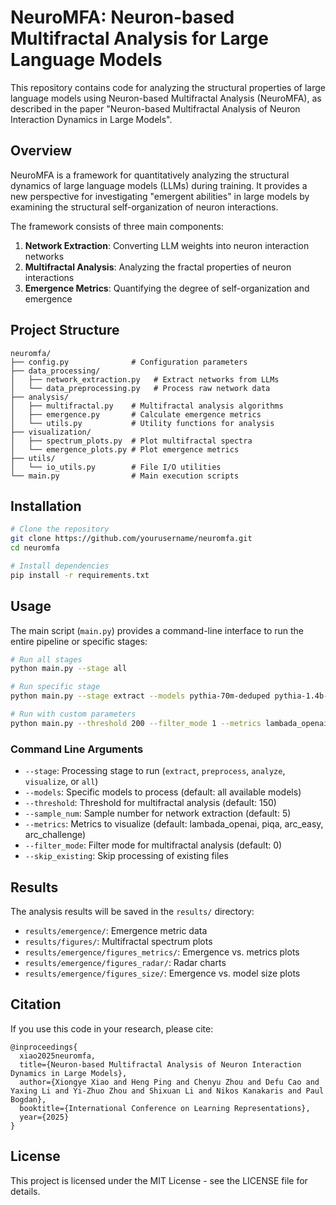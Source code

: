 # NeuroMFA: Neuron-based Multifractal Analysis for Large Language Models

This repository contains code for analyzing the structural properties of large language models using Neuron-based Multifractal Analysis (NeuroMFA), as described in the paper "Neuron-based Multifractal Analysis of Neuron Interaction Dynamics in Large Models".

## Overview

NeuroMFA is a framework for quantitatively analyzing the structural dynamics of large language models (LLMs) during training. It provides a new perspective for investigating "emergent abilities" in large models by examining the structural self-organization of neuron interactions.

The framework consists of three main components:
1. **Network Extraction**: Converting LLM weights into neuron interaction networks
2. **Multifractal Analysis**: Analyzing the fractal properties of neuron interactions
3. **Emergence Metrics**: Quantifying the degree of self-organization and emergence

## Project Structure

```
neuromfa/
├── config.py              # Configuration parameters
├── data_processing/
│   ├── network_extraction.py   # Extract networks from LLMs
│   └── data_preprocessing.py   # Process raw network data
├── analysis/
│   ├── multifractal.py    # Multifractal analysis algorithms
│   ├── emergence.py       # Calculate emergence metrics
│   └── utils.py           # Utility functions for analysis
├── visualization/
│   ├── spectrum_plots.py  # Plot multifractal spectra
│   └── emergence_plots.py # Plot emergence metrics
├── utils/
│   └── io_utils.py        # File I/O utilities
└── main.py                # Main execution scripts
```

## Installation

```bash
# Clone the repository
git clone https://github.com/yourusername/neuromfa.git
cd neuromfa

# Install dependencies
pip install -r requirements.txt
```

## Usage

The main script (`main.py`) provides a command-line interface to run the entire pipeline or specific stages:

```bash
# Run all stages
python main.py --stage all

# Run specific stage
python main.py --stage extract --models pythia-70m-deduped pythia-1.4b-deduped

# Run with custom parameters
python main.py --threshold 200 --filter_mode 1 --metrics lambada_openai piqa
```

### Command Line Arguments

- `--stage`: Processing stage to run (`extract`, `preprocess`, `analyze`, `visualize`, or `all`)
- `--models`: Specific models to process (default: all available models)
- `--threshold`: Threshold for multifractal analysis (default: 150)
- `--sample_num`: Sample number for network extraction (default: 5)
- `--metrics`: Metrics to visualize (default: lambada_openai, piqa, arc_easy, arc_challenge)
- `--filter_mode`: Filter mode for multifractal analysis (default: 0)
- `--skip_existing`: Skip processing of existing files

## Results

The analysis results will be saved in the `results/` directory:
- `results/emergence/`: Emergence metric data
- `results/figures/`: Multifractal spectrum plots
- `results/emergence/figures_metrics/`: Emergence vs. metrics plots
- `results/emergence/figures_radar/`: Radar charts
- `results/emergence/figures_size/`: Emergence vs. model size plots

## Citation

If you use this code in your research, please cite:

```
@inproceedings{
  xiao2025neuromfa,
  title={Neuron-based Multifractal Analysis of Neuron Interaction Dynamics in Large Models},
  author={Xiongye Xiao and Heng Ping and Chenyu Zhou and Defu Cao and Yaxing Li and Yi-Zhuo Zhou and Shixuan Li and Nikos Kanakaris and Paul Bogdan},
  booktitle={International Conference on Learning Representations},
  year={2025}
}
```

## License

This project is licensed under the MIT License - see the LICENSE file for details.